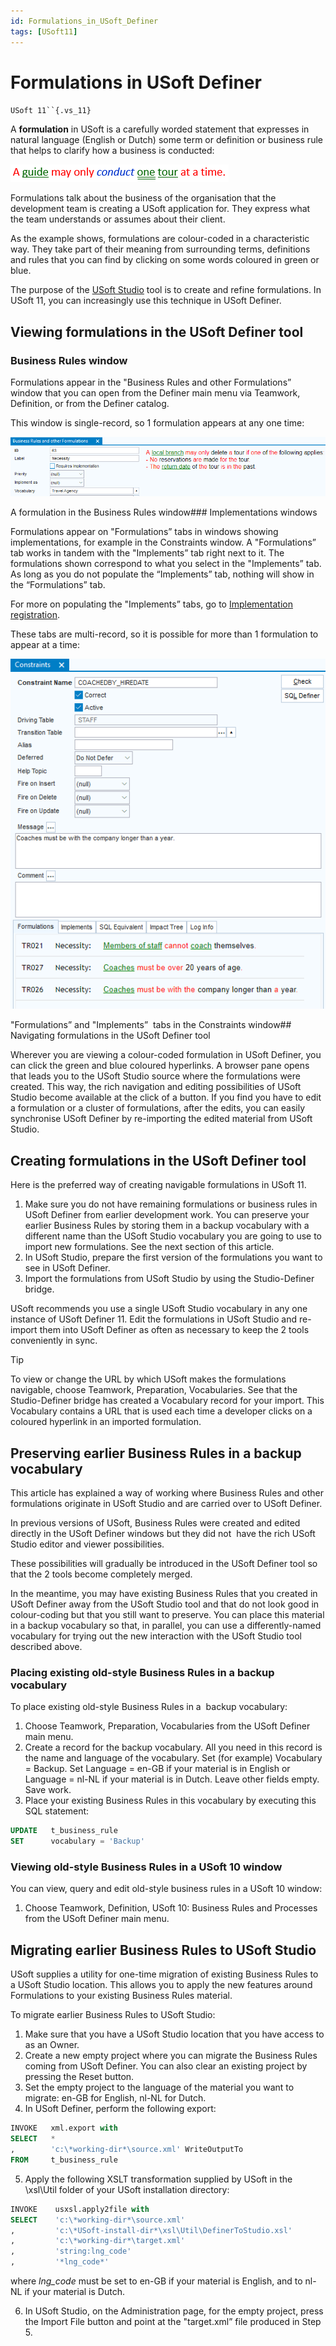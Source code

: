 ```yaml
---
id: Formulations_in_USoft_Definer
tags: [USoft11]
---
```

# Formulations in USoft Definer

`USoft 11``{.vs_11}`

A **formulation** in USoft is a carefully worded statement that expresses in natural language (English or Dutch) some term or definition or business rule that helps to clarify how a business is conducted:

![](./assets/7e9aa663-b1aa-4bc5-a0c1-3348779d8fa3.png)

Formulations talk about the business of the organisation that the development team is creating a USoft application for. They express what the team understands or assumes about their client.

As the example shows, formulations are colour-coded in a characteristic way. They take part of their meaning from surrounding terms, definitions and rules that you can find by clicking on some words coloured in green or blue.

The purpose of the [USoft Studio](/docs/Business_rules/USoft_Studio/USoft_Studio_quick_tour.md) tool is to create and refine formulations. In USoft 11, you can increasingly use this technique in USoft Definer.

## Viewing formulations in the USoft Definer tool

### Business Rules window

Formulations appear in the "Business Rules and other Formulations” window that you can open from the Definer main menu via Teamwork, Definition, or from the Definer catalog.

This window is single-record, so 1 formulation appears at any one time:

![](./assets/824e97cf-1548-45aa-9188-64b50a065cc2.png)

A formulation in the Business Rules window### Implementations windows

Formulations appear on "Formulations” tabs in windows showing implementations, for example in the Constraints window. A "Formulations” tab works in tandem with the "Implements” tab right next to it. The formulations shown correspond to what you select in the "Implements” tab. As long as you do not populate the “Implements” tab, nothing will show in the “Formulations” tab.

For more on populating the "Implements” tabs, go to [Implementation registration](/docs/Collaboration/Between_business_rules_and_implementations/Implementation_registration.md).

These tabs are multi-record, so it is possible for more than 1 formulation to appear at a time:

![](./assets/4bd86801-7eb4-4236-b004-f93db07f8042.png)

"Formulations” and "Implements”  tabs in the Constraints window## Navigating formulations in the USoft Definer tool

Wherever you are viewing a colour-coded formulation in USoft Definer, you can click the green and blue coloured hyperlinks. A browser pane opens that leads you to the USoft Studio source where the formulations were created. This way, the rich navigation and editing possibilities of USoft Studio become available at the click of a button. If you find you have to edit a formulation or a cluster of formulations, after the edits, you can easily synchronise USoft Definer by re-importing the edited material from USoft Studio.

## Creating formulations in the USoft Definer tool

Here is the preferred way of creating navigable formulations in USoft 11.

1. Make sure you do not have remaining formulations or business rules in USoft Definer from earlier development work. You can preserve your earlier Business Rules by storing them in a backup vocabulary with a different name than the USoft Studio vocabulary you are going to use to import new formulations. See the next section of this article.
2. In USoft Studio, prepare the first version of the formulations you want to see in USoft Definer.
3. Import the formulations from USoft Studio by using the Studio-Definer bridge.

USoft recommends you use a single USoft Studio vocabulary in any one instance of USoft Definer 11. Edit the formulations in USoft Studio and re-import them into USoft Definer as often as necessary to keep the 2 tools conveniently in sync.

> [!TIP]
> To view or change the URL by which USoft makes the formulations navigable, choose Teamwork, Preparation, Vocabularies. See that the Studio-Definer bridge has created a Vocabulary record for your import. This Vocabulary contains a URL that is used each time a developer clicks on a coloured hyperlink in an imported formulation.

## Preserving earlier Business Rules in a backup vocabulary

This article has explained a way of working where Business Rules and other formulations originate in USoft Studio and are carried over to USoft Definer.

In previous versions of USoft, Business Rules were created and edited directly in the USoft Definer windows but they did not  have the rich USoft Studio editor and viewer possibilities.

These possibilities will gradually be introduced in the USoft Definer tool so that the 2 tools become completely merged.

In the meantime, you may have existing Business Rules that you created in USoft Definer away from the USoft Studio tool and that do not look good in colour-coding but that you still want to preserve. You can place this material in a backup vocabulary so that, in parallel, you can use a differently-named vocabulary for trying out the new interaction with the USoft Studio tool described above.

### Placing existing old-style Business Rules in a backup vocabulary

To place existing old-style Business Rules in a  backup vocabulary:

1. Choose Teamwork, Preparation, Vocabularies from the USoft Definer main menu.
2. Create a record for the backup vocabulary. All you need in this record is the name and language of the vocabulary. Set (for example) Vocabulary = Backup. Set Language = en-GB if your material is in English or Language = nl-NL if your material is in Dutch. Leave other fields empty. Save work.
3. Place your existing Business Rules in this vocabulary by executing this SQL statement:

```sql
UPDATE   t_business_rule
SET      vocabulary = 'Backup'
```

### Viewing old-style Business Rules in a USoft 10 window

You can view, query and edit old-style business rules in a USoft 10 window:

1. Choose Teamwork, Definition, USoft 10: Business Rules and Processes from the USoft Definer main menu.

## Migrating earlier Business Rules to USoft Studio

USoft supplies a utility for one-time migration of existing Business Rules to a USoft Studio location. This allows you to apply the new features around Formulations to your existing Business Rules material.

To migrate earlier Business Rules to USoft Studio:

1. Make sure that you have a USoft Studio location that you have access to as an Owner.
2. Create a new empty project where you can migrate the Business Rules coming from USoft Definer. You can also clear an existing project by pressing the Reset button.
3. Set the empty project to the language of the material you want to migrate: en-GB for English, nl-NL for Dutch.
4. In USoft Definer, perform the following export:

```sql
INVOKE   xml.export with
SELECT   *
,        'c:\*working-dir*\source.xml' WriteOutputTo
FROM     t_business_rule
```

5. Apply the following XSLT transformation supplied by USoft in the \\xsl\\Util folder of your USoft installation directory:

```sql
INVOKE    usxsl.apply2file with
SELECT    'c:\*working-dir*\source.xml'
,         'c:\*USoft-install-dir*\xsl\Util\DefinerToStudio.xsl'
,         'c:\*working-dir*\target.xml'
,         'string:lng_code'
,         '*lng_code*'
```

where *lng_code* must be set to en-GB if your material is English, and to nl-NL if your material is Dutch.

6. In USoft Studio, on the Administration page, for the empty project, press the Import File button and point at the "target.xml” file produced in Step 5.